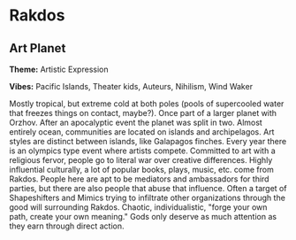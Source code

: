 # Rakdos

## Art Planet

**Theme:** Artistic Expression

**Vibes:** Pacific Islands, Theater kids, Auteurs, Nihilism, Wind Waker

Mostly tropical, but extreme cold at both poles (pools of supercooled water that freezes things on contact, maybe?). Once part of a larger planet with Orzhov. After an apocalyptic event the planet was split in two. Almost entirely ocean, communities are located on islands and archipelagos. Art styles are distinct between islands, like Galapagos finches. Every year there is an olympics type event where artists compete. Committed to art with a religious fervor, people go to literal war over creative differences. Highly influential culturally, a lot of popular books, plays, music, etc. come from Rakdos. People here are apt to be mediators and ambassadors for third parties, but there are also people that abuse that influence. Often a target of Shapeshifters and Mimics trying to infiltrate other organizations through the good will surrounding Rakdos. Chaotic, individualistic, "forge your own path, create your own meaning." Gods only deserve as much attention as they earn through direct action.